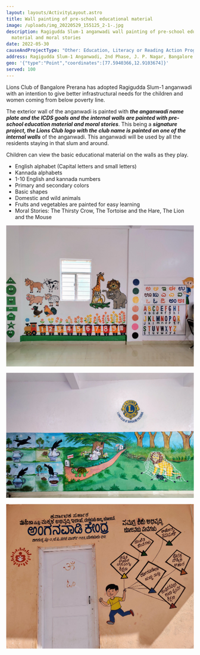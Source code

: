 ```yaml
---
layout: layouts/ActivityLayout.astro
title: Wall painting of pre-school educational material
image: /uploads/img_20220529_155125_2-1-.jpg
description: Ragigudda Slum-1 anganwadi wall painting of pre-school educational
  material and moral stories
date: 2022-05-30
causeAndProjectType: "Other: Education, Literacy or Reading Action Program"
address: Ragigudda Slum-1 Anganwadi, 2nd Phase, J. P. Nagar, Bangalore - 560078
geo: '{"type":"Point","coordinates":[77.5940366,12.9103674]}'
served: 100
---
```

Lions Club of Bangalore Prerana has adopted Ragigudda Slum-1 anganwadi with an intention to give better infrastructural needs for the children and women coming from below poverty line. 

The exterior wall of the anganwadi is painted with ***the anganwadi name plate and the ICDS goals and the internal walls are painted with pre-school education material and moral stories***. This being a ***signature project, the Lions Club logo with the club name is painted on one of the internal walls*** of the anganwadi. This anganwadi will be used by all the residents staying in that slum and around.

Children can view the basic educational material on the walls as they play.

* English alphabet (Capital letters and small letters)
* Kannada alphabets
* 1-10 English and kannada numbers
* Primary and secondary colors
* Basic shapes
* Domestic and wild animals
* Fruits and vegetables are painted for easy learning
* Moral Stories: The Thirsty Crow, The Tortoise and the Hare, The Lion and the Mouse

![Pre-School Education](/uploads/img_20220529_160942_2-1-.jpg "Pre-School Education")

![Moral Stories](/uploads/img_20220529_155125_2-1-.jpg "Moral Stories: Thirsty crow, The tortoise and the hare, The lion and the mouse")

![ICDS-Goals](/uploads/img_20220529_152921_2-1-.jpg "ICDS-Goals")